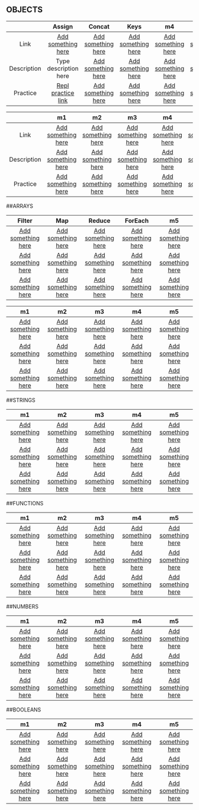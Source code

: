 ## OBJECTS

| |Assign|Concat|Keys|m4|m5|
|:---:| :------: | :------: | :------: | :------: | :------: |
|Link| <a target="_blank" href="#">Add something here</a> | <a target="_blank" href="#">Add something here</a> | <a target="_blank" href="#">Add something here</a> | <a target="_blank" href="#">Add something here</a> | <a target="_blank" href="#">Add something here</a> |
|Description|Type description here | <a target="_blank" href="#">Add something here</a> | <a target="_blank" href="#">Add something here</a> | <a target="_blank" href="#">Add something here</a> | <a target="_blank" href="#">Add something here</a> |
|Practice| <a target="_blank" href="#">Repl practice link</a> | <a target="_blank" href="#">Add something here</a> | <a target="_blank" href="#">Add something here</a> | <a target="_blank" href="#">Add something here</a> | <a target="_blank" href="#">Add something here</a> |

| |m1|m2|m3|m4|m5|
|:---:| :------: | :------: | :------: | :------: | :------: |
|Link| <a target="_blank" href="#">Add something here</a> | <a target="_blank" href="#">Add something here</a> | <a target="_blank" href="#">Add something here</a> | <a target="_blank" href="#">Add something here</a> | <a target="_blank" href="#">Add something here</a> |
|Description| <a target="_blank" href="#">Add something here</a> | <a target="_blank" href="#">Add something here</a> | <a target="_blank" href="#">Add something here</a> | <a target="_blank" href="#">Add something here</a> | <a target="_blank" href="#">Add something here</a> |
|Practice| <a target="_blank" href="#">Add something here</a> | <a target="_blank" href="#">Add something here</a> | <a target="_blank" href="#">Add something here</a> | <a target="_blank" href="#">Add something here</a> | <a target="_blank" href="#">Add something here</a> |


##ARRAYS

|Filter|Map|Reduce|ForEach|m5|
| :------: | :------: | :------: | :------: | :------: |
| <a target="_blank" href="#">Add something here</a> | <a target="_blank" href="#">Add something here</a> | <a target="_blank" href="#">Add something here</a> | <a target="_blank" href="#">Add something here</a> | <a target="_blank" href="#">Add something here</a> |
| <a target="_blank" href="#">Add something here</a> | <a target="_blank" href="#">Add something here</a> | <a target="_blank" href="#">Add something here</a> | <a target="_blank" href="#">Add something here</a> | <a target="_blank" href="#">Add something here</a> |
| <a target="_blank" href="#">Add something here</a> | <a target="_blank" href="#">Add something here</a> | <a target="_blank" href="#">Add something here</a> | <a target="_blank" href="#">Add something here</a> | <a target="_blank" href="#">Add something here</a> |

|m1|m2|m3|m4|m5|
| :------: | :------: | :------: | :------: | :------: |
| <a target="_blank" href="#">Add something here</a> | <a target="_blank" href="#">Add something here</a> | <a target="_blank" href="#">Add something here</a> | <a target="_blank" href="#">Add something here</a> | <a target="_blank" href="#">Add something here</a> |
| <a target="_blank" href="#">Add something here</a> | <a target="_blank" href="#">Add something here</a> | <a target="_blank" href="#">Add something here</a> | <a target="_blank" href="#">Add something here</a> | <a target="_blank" href="#">Add something here</a> |
| <a target="_blank" href="#">Add something here</a> | <a target="_blank" href="#">Add something here</a> | <a target="_blank" href="#">Add something here</a> | <a target="_blank" href="#">Add something here</a> | <a target="_blank" href="#">Add something here</a> |


##STRINGS

|m1|m2|m3|m4|m5|
| :------: | :------: | :------: | :------: | :------: |
| <a target="_blank" href="#">Add something here</a> | <a target="_blank" href="#">Add something here</a> | <a target="_blank" href="#">Add something here</a> | <a target="_blank" href="#">Add something here</a> | <a target="_blank" href="#">Add something here</a> |
| <a target="_blank" href="#">Add something here</a> | <a target="_blank" href="#">Add something here</a> | <a target="_blank" href="#">Add something here</a> | <a target="_blank" href="#">Add something here</a> | <a target="_blank" href="#">Add something here</a> |
| <a target="_blank" href="#">Add something here</a> | <a target="_blank" href="#">Add something here</a> | <a target="_blank" href="#">Add something here</a> | <a target="_blank" href="#">Add something here</a> | <a target="_blank" href="#">Add something here</a> |



##FUNCTIONS

|m1|m2|m3|m4|m5|
| :------: | :------: | :------: | :------: | :------: |
| <a target="_blank" href="#">Add something here</a> | <a target="_blank" href="#">Add something here</a> | <a target="_blank" href="#">Add something here</a> | <a target="_blank" href="#">Add something here</a> | <a target="_blank" href="#">Add something here</a> |
| <a target="_blank" href="#">Add something here</a> | <a target="_blank" href="#">Add something here</a> | <a target="_blank" href="#">Add something here</a> | <a target="_blank" href="#">Add something here</a> | <a target="_blank" href="#">Add something here</a> |
| <a target="_blank" href="#">Add something here</a> | <a target="_blank" href="#">Add something here</a> | <a target="_blank" href="#">Add something here</a> | <a target="_blank" href="#">Add something here</a> | <a target="_blank" href="#">Add something here</a> |



##NUMBERS

|m1|m2|m3|m4|m5|
| :------: | :------: | :------: | :------: | :------: |
| <a target="_blank" href="#">Add something here</a> | <a target="_blank" href="#">Add something here</a> | <a target="_blank" href="#">Add something here</a> | <a target="_blank" href="#">Add something here</a> | <a target="_blank" href="#">Add something here</a> |
| <a target="_blank" href="#">Add something here</a> | <a target="_blank" href="#">Add something here</a> | <a target="_blank" href="#">Add something here</a> | <a target="_blank" href="#">Add something here</a> | <a target="_blank" href="#">Add something here</a> |
| <a target="_blank" href="#">Add something here</a> | <a target="_blank" href="#">Add something here</a> | <a target="_blank" href="#">Add something here</a> | <a target="_blank" href="#">Add something here</a> | <a target="_blank" href="#">Add something here</a> |



##BOOLEANS

|m1|m2|m3|m4|m5|
| :------: | :------: | :------: | :------: | :------: |
| <a target="_blank" href="#">Add something here</a> | <a target="_blank" href="#">Add something here</a> | <a target="_blank" href="#">Add something here</a> | <a target="_blank" href="#">Add something here</a> | <a target="_blank" href="#">Add something here</a> |
| <a target="_blank" href="#">Add something here</a> | <a target="_blank" href="#">Add something here</a> | <a target="_blank" href="#">Add something here</a> | <a target="_blank" href="#">Add something here</a> | <a target="_blank" href="#">Add something here</a> |
| <a target="_blank" href="#">Add something here</a> | <a target="_blank" href="#">Add something here</a> | <a target="_blank" href="#">Add something here</a> | <a target="_blank" href="#">Add something here</a> | <a target="_blank" href="#">Add something here</a> |